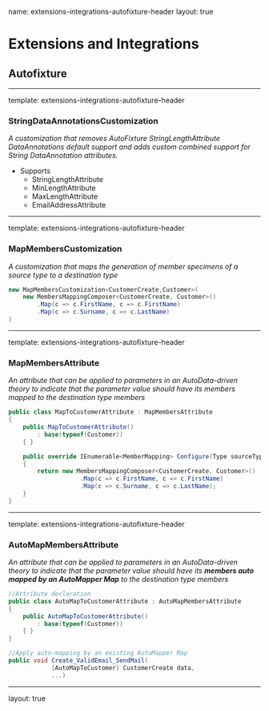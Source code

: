 name: extensions-integrations-autofixture-header
layout: true

# Extensions and Integrations

## Autofixture

---
template: extensions-integrations-autofixture-header

### StringDataAnnotationsCustomization

*A customization that removes AutoFixture StringLengthAttribute DataAnnotations default support and adds custom combined support for String DataAnnotation attributes.*

* Supports
	* StringLengthAttribute
	* MinLengthAttribute
	* MaxLengthAttribute
	* EmailAddressAttribute

---
template: extensions-integrations-autofixture-header

### MapMembersCustomization

*A customization that maps the generation of member specimens of a source type to a destination type*

```csharp
new MapMembersCustomization<CustomerCreate,Customer>(
    new MembersMappingComposer<CustomerCreate, Customer>()
        .Map(c => c.FirstName, c => c.FirstName)
        .Map(c => c.Surname, c => c.LastName)
)
```

---
template: extensions-integrations-autofixture-header

### MapMembersAttribute

*An attribute that can be applied to parameters in an AutoData-driven theory to indicate that the parameter value should have its members mapped to the destination type members*

```csharp
public class MapToCustomerAttribute : MapMembersAttribute
{
    public MapToCustomerAttribute()
        : base(typeof(Customer))
    { }

    public override IEnumerable<MemberMapping> Configure(Type sourceType, Type destinationType)
    {
        return new MembersMappingComposer<CustomerCreate, Customer>()
                    .Map(c => c.FirstName, c => c.FirstName)
                    .Map(c => c.Surname, c => c.LastName);
    }
}
```

---
template: extensions-integrations-autofixture-header

### AutoMapMembersAttribute

*An attribute that can be applied to parameters in an AutoData-driven theory to indicate that the parameter value should have its **members auto mapped by an AutoMapper Map** to the destination type members*

```csharp
//Attribute declaration
public class AutoMapToCustomerAttribute : AutoMapMembersAttribute
{
    public AutoMapToCustomerAttribute()
        : base(typeof(Customer))
    { }
}

//Apply auto-mapping by an existing AutoMapper Map
public void Create_ValidEmail_SendMail(
            [AutoMapToCustomer] CustomerCreate data,
			...)
```

---
layout: true